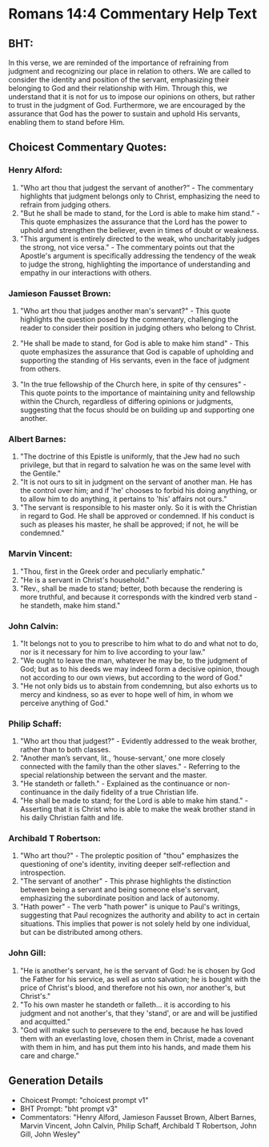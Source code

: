 # Romans 14:4 Commentary Help Text

## BHT:
In this verse, we are reminded of the importance of refraining from judgment and recognizing our place in relation to others. We are called to consider the identity and position of the servant, emphasizing their belonging to God and their relationship with Him. Through this, we understand that it is not for us to impose our opinions on others, but rather to trust in the judgment of God. Furthermore, we are encouraged by the assurance that God has the power to sustain and uphold His servants, enabling them to stand before Him.

## Choicest Commentary Quotes:
### Henry Alford:
1. "Who art thou that judgest the servant of another?" - The commentary highlights that judgment belongs only to Christ, emphasizing the need to refrain from judging others.
2. "But he shall be made to stand, for the Lord is able to make him stand." - This quote emphasizes the assurance that the Lord has the power to uphold and strengthen the believer, even in times of doubt or weakness.
3. "This argument is entirely directed to the weak, who uncharitably judges the strong, not vice versa." - The commentary points out that the Apostle's argument is specifically addressing the tendency of the weak to judge the strong, highlighting the importance of understanding and empathy in our interactions with others.

### Jamieson Fausset Brown:
1. "Who art thou that judges another man's servant?" - This quote highlights the question posed by the commentary, challenging the reader to consider their position in judging others who belong to Christ.

2. "He shall be made to stand, for God is able to make him stand" - This quote emphasizes the assurance that God is capable of upholding and supporting the standing of His servants, even in the face of judgment from others.

3. "In the true fellowship of the Church here, in spite of thy censures" - This quote points to the importance of maintaining unity and fellowship within the Church, regardless of differing opinions or judgments, suggesting that the focus should be on building up and supporting one another.

### Albert Barnes:
1. "The doctrine of this Epistle is uniformly, that the Jew had no such privilege, but that in regard to salvation he was on the same level with the Gentile."
2. "It is not ours to sit in judgment on the servant of another man. He has the control over him; and if 'he' chooses to forbid his doing anything, or to allow him to do anything, it pertains to 'his' affairs not ours."
3. "The servant is responsible to his master only. So it is with the Christian in regard to God. He shall be approved or condemned. If his conduct is such as pleases his master, he shall be approved; if not, he will be condemned."

### Marvin Vincent:
1. "Thou, first in the Greek order and peculiarly emphatic."
2. "He is a servant in Christ's household."
3. "Rev., shall be made to stand; better, both because the rendering is more truthful, and because it corresponds with the kindred verb stand - he standeth, make him stand."

### John Calvin:
1. "It belongs not to you to prescribe to him what to do and what not to do, nor is it necessary for him to live according to your law."
2. "We ought to leave the man, whatever he may be, to the judgment of God; but as to his deeds we may indeed form a decisive opinion, though not according to our own views, but according to the word of God."
3. "He not only bids us to abstain from condemning, but also exhorts us to mercy and kindness, so as ever to hope well of him, in whom we perceive anything of God."

### Philip Schaff:
1. "Who art thou that judgest?" - Evidently addressed to the weak brother, rather than to both classes.
2. "Another man’s servant, lit., ‘house-servant,’ one more closely connected with the family than the other slaves." - Referring to the special relationship between the servant and the master.
3. "He standeth or falleth." - Explained as the continuance or non-continuance in the daily fidelity of a true Christian life.
4. "He shall be made to stand; for the Lord is able to make him stand." - Asserting that it is Christ who is able to make the weak brother stand in his daily Christian faith and life.

### Archibald T Robertson:
1. "Who art thou?" - The proleptic position of "thou" emphasizes the questioning of one's identity, inviting deeper self-reflection and introspection.
2. "The servant of another" - This phrase highlights the distinction between being a servant and being someone else's servant, emphasizing the subordinate position and lack of autonomy.
3. "Hath power" - The verb "hath power" is unique to Paul's writings, suggesting that Paul recognizes the authority and ability to act in certain situations. This implies that power is not solely held by one individual, but can be distributed among others.

### John Gill:
1. "He is another's servant, he is the servant of God: he is chosen by God the Father for his service, as well as unto salvation; he is bought with the price of Christ's blood, and therefore not his own, nor another's, but Christ's."
2. "To his own master he standeth or falleth... it is according to his judgment and not another's, that they 'stand', or are and will be justified and acquitted."
3. "God will make such to persevere to the end, because he has loved them with an everlasting love, chosen them in Christ, made a covenant with them in him, and has put them into his hands, and made them his care and charge."


## Generation Details
- Choicest Prompt: "choicest prompt v1"
- BHT Prompt: "bht prompt v3"
- Commentators: "Henry Alford, Jamieson Fausset Brown, Albert Barnes, Marvin Vincent, John Calvin, Philip Schaff, Archibald T Robertson, John Gill, John Wesley"
